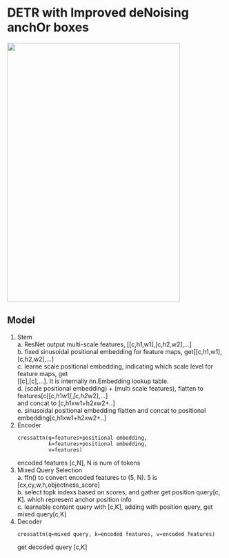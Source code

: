 # DETR with Improved deNoising anchOr boxes

<img src="https://github.com/user-attachments/assets/144eff43-44fb-4257-b90f-adcff3df9963" width="400" height="600">   

## Model          
1. Stem        
  a. ResNet output multi-scale features, [[c,h1,w1],[c,h2,w2],...]        
  b. fixed sinusoidal positional embedding for feature maps, get[[c,h1,w1],[c,h2,w2],...]           
  c. learne scale positional embedding, indicating which scale level for feature maps, get              
     [[c],[c],...]. It is internally nn.Embedding lookup table.               
  d. (scale positional embedding) + (multi scale features), flatten to features[c[[c,h1*w1],[c,h2*w2],...]                  
     and concat to [c,h1xw1+h2xw2+..]             
  e. sinusoidal positional embedding flatten and concat to positional embedding[c,h1xw1+h2xw2+..]                 
2. Encoder          
   ```
   crossattn(q=features+positional embedding,
             k=features+positional embedding,
             v=features)
   ```
   encoded features [c,N], N is num of tokens             
3. Mixed Query Selection             
   a. ffn() to convert encoded features to (5, N). 5 is [cx,cy,w,h,objectness_score]               
   b. select topk indexs based on scores, and gather get position query[c, K]. which represent anchor position info              
   c. learnable content query with [c,K], adding with position query, get mixed query[c,K]             
4. Decoder                 
   ```
   crossattn(q=mixed query, k=encoded features, v=encoded features)
   ```
   get decoded query [c,K]        


   
